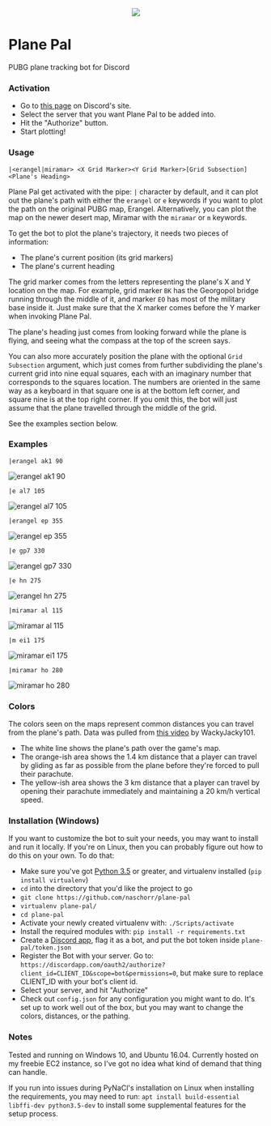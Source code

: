 <p align="center"><img src="https://raw.githubusercontent.com/naschorr/plane-pal/master/resources/avatar.png"></p>

# Plane Pal
PUBG plane tracking bot for Discord

### Activation
- Go to [this page](https://discordapp.com/oauth2/authorize?client_id=361729535496028161&scope=bot&permissions=0) on Discord's site.
- Select the server that you want Plane Pal to be added into.
- Hit the "Authorize" button.
- Start plotting!

### Usage
`|<erangel|miramar> <X Grid Marker><Y Grid Marker>[Grid Subsection] <Plane's Heading>`

Plane Pal get activated with the pipe: `|` character by default, and it can plot out the plane's path with either the `erangel` or `e` keywords if you want to plot the path on the original PUBG map, Erangel. Alternatively, you can plot the map on the newer desert map, Miramar with the `miramar` or `m` keywords.

To get the bot to plot the plane's trajectory, it needs two pieces of information:
- The plane's current position (its grid markers)
- The plane's current heading

The grid marker comes from the letters representing the plane's X and Y location on the map. For example, grid marker `BK` has the Georgopol bridge running through the middle of it, and marker `EO` has most of the military base inside it. Just make sure that the X marker comes before the Y marker when invoking Plane Pal.

The plane's heading just comes from looking forward while the plane is flying, and seeing what the compass at the top of the screen says.

You can also more accurately position the plane with the optional `Grid Subsection` argument, which just comes from further subdividing the plane's current grid into nine equal squares, each with an imaginary number that corresponds to the squares location. The numbers are oriented in the same way as a keyboard in that square one is at the bottom left corner, and square nine is at the top right corner. If you omit this, the bot will just assume that the plane travelled through the middle of the grid.

See the examples section below.

### Examples
`|erangel ak1 90`

![erangel ak1 90](https://raw.githubusercontent.com/naschorr/plane-pal/master/resources/examples/erangel%20ak1%2090.jpeg)


`|e al7 105`

![erangel al7 105](https://raw.githubusercontent.com/naschorr/plane-pal/master/resources/examples/erangel%20al7%20105.jpeg)


`|erangel ep 355`

![erangel ep 355](https://raw.githubusercontent.com/naschorr/plane-pal/master/resources/examples/erangel%20ep%20355.jpeg)


`|e gp7 330`

![erangel gp7 330](https://raw.githubusercontent.com/naschorr/plane-pal/master/resources/examples/erangel%20gp7%20330.jpeg)


`|e hn 275`

![erangel hn 275](https://raw.githubusercontent.com/naschorr/plane-pal/master/resources/examples/erangel%20hn%20275.jpeg)


`|miramar al 115`

![miramar al 115](https://raw.githubusercontent.com/naschorr/plane-pal/master/resources/examples/miramar%20al%20115.jpeg)


`|m ei1 175`

![miramar ei1 175](https://raw.githubusercontent.com/naschorr/plane-pal/master/resources/examples/miramar%20ei1%20175.jpeg)


`|miramar ho 280`

![miramar ho 280](https://raw.githubusercontent.com/naschorr/plane-pal/master/resources/examples/miramar%20ho%20280.jpeg)

### Colors
The colors seen on the maps represent common distances you can travel from the plane's path. Data was pulled from [this video](https://www.youtube.com/watch?v=worfS4pDkP4) by WackyJacky101.

- The white line shows the plane's path over the game's map.
- The orange-ish area shows the 1.4 km distance that a player can travel by gliding as far as possible from the plane before they're forced to pull their parachute.
- The yellow-ish area shows the 3 km distance that a player can travel by opening their parachute immediately and maintaining a 20 km/h vertical speed.

### Installation (Windows)
If you want to customize the bot to suit your needs, you may want to install and run it locally. If you're on Linux, then you can probably figure out how to do this on your own. To do that:

- Make sure you've got [Python 3.5](https://www.python.org/downloads/) or greater, and virtualenv installed (`pip install virtualenv`)
- `cd` into the directory that you'd like the project to go
- `git clone https://github.com/naschorr/plane-pal`
- `virtualenv plane-pal/`
- `cd plane-pal`
- Activate your newly created virtualenv with: `./Scripts/activate`
- Install the required modules with: `pip install -r requirements.txt`
- Create a [Discord app](https://discordapp.com/developers/applications/me), flag it as a bot, and put the bot token inside `plane-pal/token.json`
- Register the Bot with your server. Go to: `https://discordapp.com/oauth2/authorize?client_id=CLIENT_ID&scope=bot&permissions=0`, but make sure to replace CLIENT_ID with your bot's client id.
- Select your server, and hit "Authorize"
- Check out `config.json` for any configuration you might want to do. It's set up to work well out of the box, but you may want to change the colors, distances, or the pathing.

### Notes
Tested and running on Windows 10, and Ubuntu 16.04.
Currently hosted on my freebie EC2 instance, so I've got no idea what kind of demand that thing can handle.

If you run into issues during PyNaCl's installation on Linux when installing the requirements, you may need to run: `apt install build-essential libffi-dev python3.5-dev` to install some supplemental features for the setup process.
